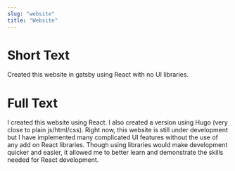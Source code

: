 ```yaml
---
slug: "website"
title: "Website"
---
```


# Short Text

Created this website in gatsby using React with no UI libraries.

# Full Text

I created this website using React. I also created a version using Hugo (very close to plain js/html/css). Right now, this website is still under development but I have implemented many complicated UI features without the use of any add on React libraries. Though using libraries would make development quicker and easier, it allowed me to better learn and demonstrate the skills needed for React development.